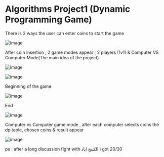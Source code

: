 # Algorithms Project1 (Dynamic Programming Game)


There is 3 ways the user can enter coins to start the game

![image](https://github.com/user-attachments/assets/8dae30d1-82d6-4fd6-ae04-eceb5ff54bcb)




After coin insertion , 2 game modes appear , 2 players (1v1) & Computer VS Computer Mode(The main idea of the project)

![image](https://github.com/user-attachments/assets/eaa583b4-045b-4124-ae20-14bf39c51a37)




![image](https://github.com/user-attachments/assets/2adf45e0-c4d0-421c-baaa-7ecab01ac7b2)


Beginning of the game 

![image](https://github.com/user-attachments/assets/f500ca62-4bfc-43c9-aa1e-e6d5ff861525)



End

![image](https://github.com/user-attachments/assets/88077d17-6909-476d-a129-1ae7d55d9e5a)



Computer vs Computer game mode , after each computer selects coins the dp table, chosen coins & result appear

![image](https://github.com/user-attachments/assets/2d4ba7aa-77ef-44c9-bbcb-a9c6b2902ea4)

ps : after a long discussion fight with الكينج اياد i got 20/30

























